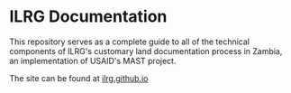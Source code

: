 # ILRG Documentation

This repository serves as a complete guide to all of the technical components of ILRG's customary land documentation process in Zambia, an implementation of USAID's MAST project. 

The site can be found at [ilrg.github.io](https://ilrg.github.io/)



